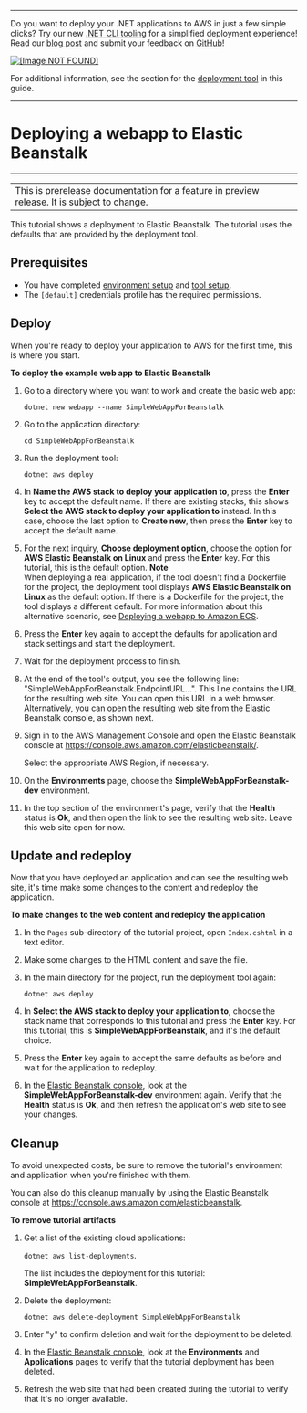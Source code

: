 --------

Do you want to deploy your \.NET applications to AWS in just a few simple clicks? Try our new [\.NET CLI tooling](https://www.nuget.org/packages/AWS.Deploy.CLI/) for a simplified deployment experience\! Read our [blog post](https://aws.amazon.com/blogs/developer/reimagining-the-aws-net-deployment-experience/) and submit your feedback on [GitHub](https://github.com/aws/aws-dotnet-deploy)\!

 [ ![\[Image NOT FOUND\]](http://docs.aws.amazon.com/sdk-for-net/v3/developer-guide/images/BannerButton.png) ](https://github.com/aws/aws-dotnet-deploy/)

For additional information, see the section for the [deployment tool](https://docs.aws.amazon.com/sdk-for-net/v3/developer-guide/deployment-tool.html) in this guide\.

--------

# Deploying a webapp to Elastic Beanstalk<a name="deployment-tool-deploy-beanstalk"></a>


****  

|  | 
| --- |
| This is prerelease documentation for a feature in preview release\. It is subject to change\. | 

This tutorial shows a deployment to Elastic Beanstalk\. The tutorial uses the defaults that are provided by the deployment tool\.

## Prerequisites<a name="dt-deploy-beanstalk-prereq"></a>
+ You have completed [environment setup](deployment-tool-setup-env.md) and [tool setup](deployment-tool-setup.md)\.
+ The `[default]` credentials profile has the required permissions\.

## Deploy<a name="dt-deploy-beanstalk-deploy"></a>

When you're ready to deploy your application to AWS for the first time, this is where you start\.

**To deploy the example web app to Elastic Beanstalk**

1. Go to a directory where you want to work and create the basic web app:

   `dotnet new webapp --name SimpleWebAppForBeanstalk`

1. Go to the application directory:

   `cd SimpleWebAppForBeanstalk`

1. Run the deployment tool:

   `dotnet aws deploy`

1. In **Name the AWS stack to deploy your application to**, press the **Enter** key to accept the default name\. If there are existing stacks, this shows **Select the AWS stack to deploy your application to** instead\. In this case, choose the last option to **Create new**, then press the **Enter** key to accept the default name\.

1. For the next inquiry, **Choose deployment option**, choose the option for **AWS Elastic Beanstalk on Linux** and press the **Enter** key\. For this tutorial, this is the default option\.
**Note**  
When deploying a real application, if the tool doesn't find a Dockerfile for the project, the deployment tool displays **AWS Elastic Beanstalk on Linux** as the default option\. If there is a Dockerfile for the project, the tool displays a different default\. For more information about this alternative scenario, see [Deploying a webapp to Amazon ECS](deployment-tool-deploy-ecs.md)\.

1. Press the **Enter** key again to accept the defaults for application and stack settings and start the deployment\.

1. Wait for the deployment process to finish\.

1. At the end of the tool's output, you see the following line: "SimpleWebAppForBeanstalk\.EndpointURL\.\.\."\. This line contains the URL for the resulting web site\. You can open this URL in a web browser\. Alternatively, you can open the resulting web site from the Elastic Beanstalk console, as shown next\.

1. Sign in to the AWS Management Console and open the Elastic Beanstalk console at [https://console\.aws\.amazon\.com/elasticbeanstalk/](https://console.aws.amazon.com/elasticbeanstalk/)\.

   Select the appropriate AWS Region, if necessary\.

1. On the **Environments** page, choose the **SimpleWebAppForBeanstalk\-dev** environment\.

1. In the top section of the environment's page, verify that the **Health** status is **Ok**, and then open the link to see the resulting web site\. Leave this web site open for now\.

## Update and redeploy<a name="dt-deploy-beanstalk-redeploy"></a>

Now that you have deployed an application and can see the resulting web site, it's time make some changes to the content and redeploy the application\.

**To make changes to the web content and redeploy the application**

1. In the `Pages` sub\-directory of the tutorial project, open `Index.cshtml` in a text editor\.

1. Make some changes to the HTML content and save the file\.

1. In the main directory for the project, run the deployment tool again:

   `dotnet aws deploy`

1. In **Select the AWS stack to deploy your application to**, choose the stack name that corresponds to this tutorial and press the **Enter** key\. For this tutorial, this is **SimpleWebAppForBeanstalk**, and it's the default choice\.

1. Press the **Enter** key again to accept the same defaults as before and wait for the application to redeploy\.

1. In the [Elastic Beanstalk console](https://console.aws.amazon.com/elasticbeanstalk), look at the **SimpleWebAppForBeanstalk\-dev** environment again\. Verify that the **Health** status is **Ok**, and then refresh the application's web site to see your changes\.

## Cleanup<a name="dt-deploy-beanstalk-cleanup"></a>

To avoid unexpected costs, be sure to remove the tutorial's environment and application when you're finished with them\. 

You can also do this cleanup manually by using the Elastic Beanstalk console at [https://console\.aws\.amazon\.com/elasticbeanstalk](https://console.aws.amazon.com/elasticbeanstalk)\.

**To remove tutorial artifacts**

1. Get a list of the existing cloud applications:

   `dotnet aws list-deployments`\.

   The list includes the deployment for this tutorial: **SimpleWebAppForBeanstalk**\.

1. Delete the deployment:

   `dotnet aws delete-deployment SimpleWebAppForBeanstalk`

1. Enter "y" to confirm deletion and wait for the deployment to be deleted\.

1. In the [Elastic Beanstalk console](https://console.aws.amazon.com/elasticbeanstalk), look at the **Environments** and **Applications** pages to verify that the tutorial deployment has been deleted\.

1. Refresh the web site that had been created during the tutorial to verify that it's no longer available\.